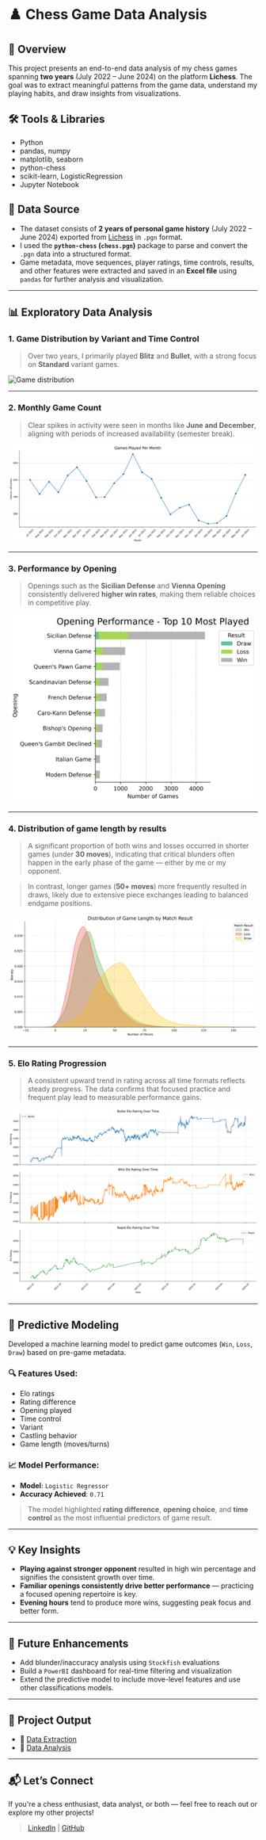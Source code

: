 # ♟️ Chess Game Data Analysis

## 📌 Overview
This project presents an end-to-end data analysis of my chess games spanning **two years** (July 2022 – June 2024) on the platform **Lichess**. The goal was to extract meaningful patterns from the game data, understand my playing habits, and draw insights from visualizations.

## 🛠️ Tools & Libraries
- Python
- pandas, numpy
- matplotlib, seaborn
- python-chess
- scikit-learn, LogisticRegression
- Jupyter Notebook

## 📂 Data Source  
- The dataset consists of **2 years of personal game history** (July 2022 – June 2024) exported from [Lichess](https://lichess.org) in `.pgn` format.  
- I used the **`python-chess` (`chess.pgn`)** package to parse and convert the `.pgn` data into a structured format.  
- Game metadata, move sequences, player ratings, time controls, results, and other features were extracted and saved in an **Excel file** using `pandas` for further analysis and visualization.

---

## 📊 Exploratory Data Analysis

### 1. Game Distribution by Variant and Time Control
> Over two years, I primarily played **Blitz** and **Bullet**, with a strong focus on **Standard** variant games.

![Game distribution](images/overview.png)

---

### 2. Monthly Game Count
> Clear spikes in activity were seen in months like **June and December**, aligning with periods of increased availability (semester break).

![Monthly games](images/games_played_per_month.png)

---

### 3. Performance by Opening
> Openings such as the **Sicilian Defense** and **Vienna Opening** consistently delivered **higher win rates**, making them reliable choices in competitive play.

![Opening win rate](images/opening_performance.png)

---

### 4. Distribution of game length by results
> A significant proportion of both wins and losses occurred in shorter games (under **30 moves**), indicating that critical blunders often happen in the early phase of the game — either by me or my opponent.

> In contrast, longer games (**50+ moves**) more frequently resulted in draws, likely due to extensive piece exchanges leading to balanced endgame positions.

![Win rate by time control](images/distribution_of_game_length.png)

---

### 5. Elo Rating Progression
> A consistent upward trend in rating across all time formats reflects steady progress. The data confirms that focused practice and frequent play lead to measurable performance gains.

![Rating progression](images/rating_progression_over_time.png)

---

## 🤖 Predictive Modeling

Developed a machine learning model to predict game outcomes (`Win`, `Loss`, `Draw`) based on pre-game metadata.

### 🔍 Features Used:
- Elo ratings
- Rating difference
- Opening played
- Time control
- Variant
- Castling behavior
- Game length (moves/turns)

### 📈 Model Performance:
- **Model**: `Logistic Regressor`
- **Accuracy Achieved**: `0.71`

> The model highlighted **rating difference**, **opening choice**, and **time control** as the most influential predictors of game result.

---

## 💡 Key Insights

- **Playing against stronger opponent** resulted in high win percentage and signifies the consistent growth over time.
- **Familiar openings consistently drive better performance** — practicing a focused opening repertoire is key.
- **Evening hours** tend to produce more wins, suggesting peak focus and better form.

---

## 🚀 Future Enhancements
- Add blunder/inaccuracy analysis using `Stockfish` evaluations
- Build a `PowerBI` dashboard for real-time filtering and visualization
- Extend the predictive model to include move-level features and use other classifications models.

---

## 📁 Project Output
- 📓 [Data Extraction](chess_pgn_data_extraction.ipynb)
- 📓 [Data Analysis](data_analysis.ipynb)

---

## 📬 Let’s Connect
If you're a chess enthusiast, data analyst, or both — feel free to reach out or explore my other projects!

> [LinkedIn](https://linkedin.com/in/nishiv_singh) | [GitHub](https://github.com/NishivSingh)

